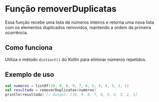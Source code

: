 # Função removerDuplicatas

Essa função recebe uma lista de números inteiros e retorna uma nova lista com os elementos duplicados removidos, mantendo a ordem da primeira ocorrência.

## Como funciona

Utiliza o método `distinct()` do Kotlin para eliminar números repetidos.

## Exemplo de uso

```kotlin
val numeros = listOf(10, 9, 8, 9, 7, 6, 5, 5, 4, 3, 2, 1)
val resultado = removerDuplicatas(numeros)
println(resultado) // Output: [10, 9, 8, 7, 6, 5, 4, 3, 2, 1]
